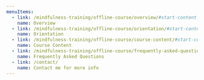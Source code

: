```yaml
---
menuItems:
  - link: /mindfulness-training/offline-course/overview/#start-content
    name: Overview
  - link: /mindfulness-training/offline-course/orientation/#start-content
    name: Orientation
  - link: /mindfulness-training/offline-course/course-content/#start-content
    name: Course Content
  - link: /mindfulness-training/offline-course/frequently-asked-questions/#start-content
    name: Frequently Asked Questions
  - link: /contact/
    name: Contact me for more info
---
```

